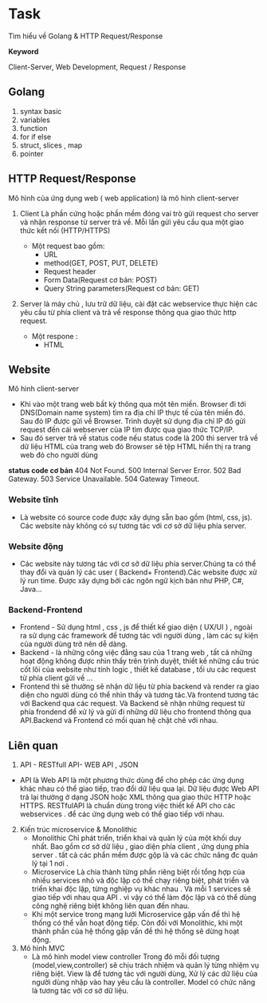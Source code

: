 # Task
Tìm hiểu về Golang & HTTP Request/Response 

**Keyword**

Client-Server, Web Development, Request / Response
## Golang 
1. syntax basic 
2. variables
3. function
4. for if else 
5. struct, slices , map
6. pointer 

## HTTP Request/Response 
Mô hình của ứng dụng web ( web application) là mô hình client-server
1. Client
Là phần cứng hoặc phần mềm đóng vai trò gửi request cho server và nhận response từ server trả về. Mỗi lần gửi yêu cầu qua một giao thức kết nối (HTTP/HTTPS) 
	- Một request bao gồm: 
		- URL
		- method(GET, POST, PUT, DELETE) 
		- Request header
		- Form Data(Request cơ bản: POST)
		- Query String parameters(Request cơ bản: GET)

2. Server là máy chủ , lưu trữ dữ liệu, cài đặt các webservice thực hiện các yêu cầu từ phía client và trả về response thông qua giao thức http request. 
	- Một respone : 
		- HTML

## Website
Mô hình client-server
+ Khi vào một trang web bất kỳ thông qua một tên miền. Browser đi tới DNS(Domain name system) tìm ra địa chỉ IP thực tế của tên miền đó. Sau đó IP được gửi về Browser. Trình duyệt sử dụng địa chỉ IP đó gửi request đến cái webserver của IP tìm được qua giao thức TCP/IP. 
+ Sau đó server trả về status code nếu status code là 200 thì server trả về dữ liệu HTML của trang web đó Browser sẽ tệp HTML hiển thị ra trang web đó cho người dùng

**status code cơ bản** 
404 Not Found.
500 Internal Server Error.
502 Bad Gateway.
503 Service Unavailable.
504 Gateway Timeout.

### Website tĩnh
+ Là website có source code được xây dựng sẵn bao gồm (html, css, js). Các website này không có sự tương tác với cơ sở dữ liệu phía server. 
### Website động
+ Các website này tương tác với cơ sở dữ liệu phía server.Chúng ta có thể thay đổi và quản lý các user ( Backend+ Frontend).Các website được xử lý run time. Được xây dựng bởi các ngôn ngữ kịch bản như PHP, C#, Java...

### Backend-Frontend
+ Frontend - Sử dụng html , css , js để thiết kế giao diện ( UX/UI ) , ngoài ra sử dụng các framework để tương tác với người dùng , làm các sự kiện của người dùng trở nên dễ dàng. 
+ Backend - là những công việc đằng sau của 1 trang web , tất cả những hoạt động không được nhìn thấy trên trình duyệt, thiết kế những cấu trúc cốt lõi của website như tính logic , thiết kế database , tối ưu các request từ phía client gửi về ...
+ Frontend thì sẽ thường sẽ nhận dữ liệu từ phía backend và render ra giao diện cho người dùng có thể nhìn thấy và tương tác.Và frontend tương tác với Backend qua các request. Và Backend sẽ nhận những request từ phía frondend để xử lý và gửi đi những dữ liệu cho frontend thông qua API.Backend và Frontend có mối quan hệ chặt chẽ với nhau. 
## Liên quan
1. API - RESTfull API- WEB API , JSON
- API là  Web API  là một phương thức dùng để cho phép các ứng dụng khác nhau có thể giao tiếp, trao đổi dữ liệu qua lại. Dữ liệu được Web API trả lại thường ở dạng  JSON hoặc XML thông qua giao thức HTTP hoặc HTTPS.
RESTfulAPI là chuẩn dùng trong việc thiết kế API cho các webservices . để các ứng dụng web có thể giao tiếp với nhau. 
2. Kiến trúc microservice & Monolithic
	- Monolithic
	Chỉ phát triển, triển khai và quản lý của một khối duy nhất. Bao gồm cơ sở dữ liệu , giao diện phía client , ứng dụng phía server . tất cả các phần mềm được gộp là và các chức năng đc quản lý tại 1 nơi . 
	- Microservice
	Là chia thành từng phần riêng biệt rồi tổng hợp của nhiều services nhỏ và độc lập có thể chạy riêng biệt, phát triển và triển khai độc lập, từng nghiệp vụ khác nhau . Và mỗi 1 services sẽ giao tiếp với nhau qua API . vì vậy có thể làm độc lập và có thể dùng công nghệ riêng biệt không liên quan đến nhau. 
	- Khi một service trong mạng lưới Microservice gặp vấn đề thì hệ thống có thể vẫn hoạt động tiếp. Còn đối với Monolithic, khi một thành phần của hệ thống gặp vấn đề thì hệ thống sẽ dừng hoạt động.  
3. Mô hình MVC
	- Là mô hình model view controller
	Trong đó mỗi đối tượng (model,view,controller) sẽ chịu trách nhiệm và quản lý từng nhiệm vụ riêng biệt. View là để tương tác với người dùng, Xử lý các dữ liệu của người dùng nhập vào hay yêu cầu là controller. Model có chức năng là tương tác với cơ sở dữ liệu. 
 
